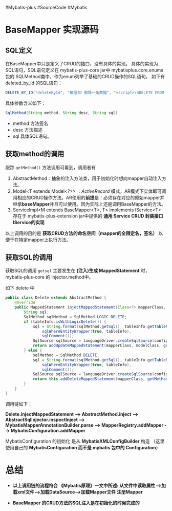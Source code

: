 #Mybatis-plus #SourceCode #Mybatis  

# BaseMapper 实现源码

## SQL定义

在BaseMapper中只是定义了CRUD的接口，没有具体的实现。
具体的实现为SQL语句，SQL语句定义在 mybatis-plus-core jar中 mybatisplus.core.enums包的 SQLMethod类中，作为enum列举了基础的CRUD操作的SQL语句。
如下有 deleted_by_id 的SQL语句：

```java
DELETE_BY_ID("deleteById", "根据ID 删除一条数据", "<script>\nDELETE FROM %s WHERE %s=#{%s}\n</script>"),
```

具体参数含义如下：

```java
SqlMethod(String method, String desc, String sql)
```

- method 方法签名
- desc 方法描述
- sql 具体SQL语句。

## 获取method的调用
跟踪  ```getMethod()``` 方法调用可看到，调用者有

1. AbstractMethod：抽象的注入方法类，用于初始化时想向mapper自动注入方法。
2. Model\<T extends Model\<?\>\> ：*ActiveRecord* 模式，AR模式下实体即可调用相应的CRUD操作方法。AR使用的**前提**是：必须存在对应的原始mapper并继承**baseMapper**并且可以使用。因为实际上还是调用BaseMapper的方法。
3. ServiceImpl\<M extends BaseMapper\<T\>, T\> implements IService\<T\>  存在于 mybatis-plus-extension jar中提供的 **通用 Service CRUD 封装接口 IService的实现**

以上调用的目的是 **获取CRUD方法的命名空间（mapper的全限定名，签名）** 以便于在特定mapper上执行方法。

##  获取SQL的调用

获取SQL的调用 ```getsql``` 主要发生在 **(注入)生成 MappedStatement** 时，mybatis-plus-core 的 injector.method中。

如下 delete 中

```java
public class Delete extends AbstractMethod {
    @Override
    public MappedStatement injectMappedStatement(Class<?> mapperClass, Class<?> modelClass, TableInfo tableInfo) {
        String sql;
        SqlMethod sqlMethod = SqlMethod.LOGIC_DELETE;
        if (tableInfo.isWithLogicDelete()) {
            sql = String.format(sqlMethod.getSql(), tableInfo.getTableName(), sqlLogicSet(tableInfo),
                sqlWhereEntityWrapper(true, tableInfo),
                sqlComment());
            SqlSource sqlSource = languageDriver.createSqlSource(configuration, sql, modelClass);
            return addUpdateMappedStatement(mapperClass, modelClass, getMethod(sqlMethod), sqlSource);
        } else {
            sqlMethod = SqlMethod.DELETE;
            sql = String.format(sqlMethod.getSql(), tableInfo.getTableName(),
                sqlWhereEntityWrapper(true, tableInfo),
                sqlComment());
            SqlSource sqlSource = languageDriver.createSqlSource(configuration, sql, modelClass);
            return this.addDeleteMappedStatement(mapperClass, getMethod(sqlMethod), sqlSource);
        }
    }
}
```

调用链如下：

**Delete.injectMappedStatement --> AbstractMethod.inject --> AbstractSqlInjector.inspectInject --> MybatisMapperAnnotationBuilder.parse --> MapperRegistry.addMapper --> MybatisConfiguration.addMapper**

MybatisConfiguration 的初始化 是从 **MybatisXMLConfigBuilder** 构造 （这里使用自己的 **MybatisConfiguration 而不是 mybatis 包中的 Configuration**）

# 总结

- **以上调用链的流程符合 《Mybatis原理》一文中所述: 从文件中读取属性-->加载xml文件-->加载DataSource-->加载Mapper文件 注册Mapper**

- **BaseMapper 的CRUD方法的SQL注入是在初始化的时候完成的** 